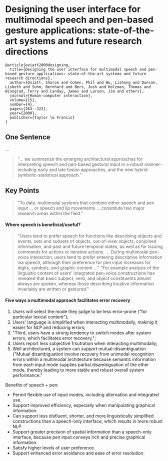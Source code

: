 # Designing the user interface for multimodal speech and pen-based gesture applications: state-of-the-art systems and future research directions

```
@article{oviatt2000designing,
  title={Designing the user interface for multimodal speech and pen-based gesture applications: state-of-the-art systems and future research directions},
  author={Oviatt, Sharon and Cohen, Phil and Wu, Lizhong and Duncan, Lisbeth and Suhm, Bernhard and Bers, Josh and Holzman, Thomas and Winograd, Terry and Landay, James and Larson, Jim and others},
  journal={Human-computer interaction},
  volume={15},
  number={4},
  pages={263--322},
  year={2000},
  publisher={Taylor \& Francis}
}
```
## One Sentence
...

> "... we summarize the emerging architectural approaches for interpreting speech and pen-based gestural input in a robust manner-including early and late fusion approaches, and the new hybrid symbolic-statistical approach."

## Key Points
> "To date, multimodal systems that combine either speech and pen input ... or speech and lip movements ... consititute two major research areas within the field."

#### Where speech is beneficial/useful?
> "Users tend to prefer speech for functions like describing objects and events, sets and subsets of objects, out-of-view objects, conjoined information, and past and future temporal states, as well as for issuing commands for actions or iterative actions. ... During multimodal pen-voice interaction, users tend to prefer entering descriptive information via speech, although their preference for pen input increases for digits, symbols, and graphic content ..."
> "For example analysis of the linguistic content of users' integrated pen-voice constructions has revealed that basic subject, verb, and object constituents almost always are spoken, whereas those describing locative information invariably are written or gestured."

#### Five ways a multimodal approach facilitates error recovery
1. Users will select the mode they judge to be less error-prone ("for particular lexical content");
2. Users' language is simplified when interacting multimodally, makinig it easier for NLP and reducing errors;
3. "Third, users have a strong tendency to switch modes after system errors, which facilitates error recovery.";
4. Users report less subjective frsutration when interacting multimodally;
5. Well architectured, a system can support mutual-disambiguation ("Mutual disambiguation involve recovery from unimodal recognition errors within a multimodal architecture because semantic information from each input mode supplies partial disambiguation of the other mode, thereby leading to more stable and robust overall system performance."

Benefits of speech + pen:
* Permit flexible use of input modes, including alternation and integrated use.
* Support improved efficiency, especially when manipulating graphical
information.
* Can support less disfluent, shorter, and more linguistically simplified
constructions than a speech-only interface, which results in more robust
NLP.
* Support greater precision of spatial information than a speech-only interface,
because pen input conveys rich and precise graphical information.
* Satisfy higher levels of user preference.
* Support enhanced error avoidance and ease of error resolution.
